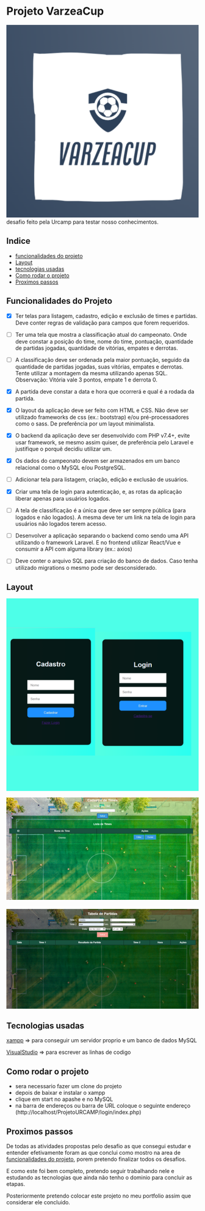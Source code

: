 # Projeto VarzeaCup
![varzeacup](/readme/varzeacup.png)
desafio feito pela Urcamp para testar nosso conhecimentos.

## Indice
- <a href="#funcionalidades-do-projeto"> funcionalidades do projeto</a>
- <a href="#layout"> Layout</a>
- <a href="#tecnologias-usadas"> tecnologias usadas</a>
- <a href="#-como-rodar-o-projeto"> Como rodar o projeto</a>
- <a href="#-Proximos passos"> Proximos passos</a>

## Funcionalidades do Projeto
- [x] Ter telas para listagem, cadastro, edição e exclusão de times e partidas. Deve conter regras de validação
para campos que forem requeridos.
- [ ] Ter uma tela que mostra a classificação atual do campeonato. Onde deve constar a posição do time,
nome do time, pontuação, quantidade de partidas jogadas, quantidade de vitórias, empates e derrotas.

- [ ] A classificação deve ser ordenada pela maior pontuação, seguido da quantidade de partidas jogadas,
suas vitórias, empates e derrotas. Tente utilizar a montagem da mesma utilizando apenas SQL.
Observação: Vitória vale 3 pontos, empate 1 e derrota 0.

- [x] A partida deve constar a data e hora que ocorrerá e qual é a rodada da partida.

- [x] O layout da aplicação deve ser feito com HTML e CSS. Não deve ser utilizado frameworks de css (ex.:
bootstrap) e/ou pré-processadores como o sass. De preferência por um layout minimalista.

- [x] O backend da aplicação deve ser desenvolvido com PHP v7.4+, evite usar framework, se mesmo assim
quiser, de preferência pelo Laravel e justifique o porquê decidiu utilizar um.

- [x] Os dados do campeonato devem ser armazenados em um banco relacional como o MySQL e/ou
PostgreSQL.

- [ ] Adicionar tela para listagem, criação, edição e exclusão de usuários.

- [x] Criar uma tela de login para autenticação, e, as rotas da aplicação liberar apenas para usuários logados.
- [ ] A tela de classificação é a única que deve ser sempre pública (para logados e não logados). A mesma
deve ter um link na tela de login para usuários não logados terem acesso.
- [ ] Desenvolver a aplicação separando o backend como sendo uma API utilizando o framework Laravel. E
no frontend utilizar React/Vue e consumir a API com alguma library (ex.: axios) 
- [ ] Deve conter o arquivo SQL para criação do banco de dados. Caso tenha utilizado migrations o mesmo
pode ser desconsiderado.


## Layout 
![loginecadastro](/readme/loginecadastro.png)

![cadastrodetimes](/readme/cadastrodetimes.png)

![cadastrodepartidas](/readme/tabeladepartidas.png)
## Tecnologias usadas
[xampp](https://www.apachefriends.org/pt_br/index.html) => para conseguir um servidor proprio e um banco de dados MySQL

[VisualStudio](https://code.visualstudio.com/ ) => para escrever as linhas de codigo
## Como rodar o projeto
- sera necessario fazer um clone do projeto
- depois de baixar e instalar o xampp
- clique em start no apashe e no MySQL
- na barra de endereços ou barra de URL coloque o seguinte endereço (http://localhost/ProjetoURCAMP/login/index.php)

## Proximos passos
De todas as atividades propostas pelo desafio as que consegui estudar e entender efetivamente foram as que conclui como mostro na area de <a href="#funcionalidades-do-projeto"> funcionalidades do projeto</a>, porem pretendo finalizar todos os desafios.

E como este foi bem completo, pretendo seguir trabalhando nele e estudando as tecnologias que ainda não tenho o dominio para concluir as etapas. 

Posteriormente pretendo colocar este projeto no meu portfolio assim que considerar ele concluido.
